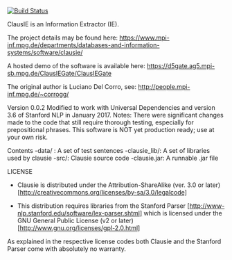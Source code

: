 [![Build Status](https://travis-ci.org/jeffrschneider/clausie.svg?branch=master)](https://travis-ci.org/jeffrschneider/clausie)

ClausIE is an Information Extractor (IE). 


The project details may be found here:
https://www.mpi-inf.mpg.de/departments/databases-and-information-systems/software/clausie/

A hosted demo of the software is available here:
https://d5gate.ag5.mpi-sb.mpg.de/ClausIEGate/ClausIEGate

The original author is Luciano Del Corro, see: 
http://people.mpi-inf.mpg.de/~corrogg/

Version 0.0.2
Modified to work with Universal Dependencies and version 3.6 of Stanford NLP in January 2017. 
Notes: There were significant changes made to the code that still require thorough testing, especially
for prepositional phrases. This software is NOT yet production ready; use at your own risk. 

Contents
-data/ : A set of test sentences
-clausie_lib/: A set of libraries used by clausie
-src/: Clausie source code
-clausie.jar: A runnable .jar file

LICENSE 

* Clausie is distributed under the Attribution-ShareAlike (ver. 3.0 or later) [http://creativecommons.org/licenses/by-sa/3.0/legalcode]

* This distribution requires libraries from the Stanford Parser [http://www-nlp.stanford.edu/software/lex-parser.shtml] which is licensed under the GNU General Public License (v2 or later) [http://www.gnu.org/licenses/gpl-2.0.html]

As explained in the respective license codes both Clausie and the Stanford Parser come with absolutely no warranty.
